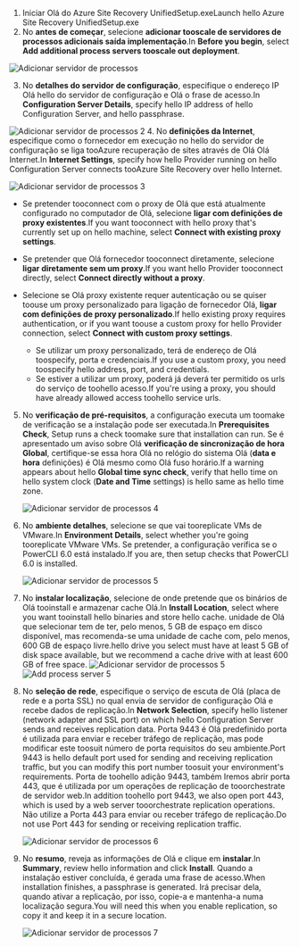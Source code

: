 1. <span data-ttu-id="4a5c0-101">Iniciar Olá do Azure Site Recovery UnifiedSetup.exe</span><span class="sxs-lookup"><span data-stu-id="4a5c0-101">Launch hello Azure Site Recovery UnifiedSetup.exe</span></span>
2. <span data-ttu-id="4a5c0-102">No **antes de começar**, selecione **adicionar tooscale de servidores de processos adicionais saída implementação**.</span><span class="sxs-lookup"><span data-stu-id="4a5c0-102">In **Before you begin**, select **Add additional process servers tooscale out deployment**.</span></span>

  ![Adicionar servidor de processos](./media/site-recovery-add-process-server/ps-page-1.png)

3. <span data-ttu-id="4a5c0-104">No **detalhes do servidor de configuração**, especifique o endereço IP Olá hello do servidor de configuração e Olá o frase de acesso.</span><span class="sxs-lookup"><span data-stu-id="4a5c0-104">In **Configuration Server Details**, specify hello IP address of hello Configuration Server, and hello passphrase.</span></span>

  ![Adicionar servidor de processos 2](./media/site-recovery-add-process-server/ps-page-2.png)
4. <span data-ttu-id="4a5c0-106">No **definições da Internet**, especifique como o fornecedor em execução no hello do servidor de configuração se liga tooAzure recuperação de sites através de Olá Olá Internet.</span><span class="sxs-lookup"><span data-stu-id="4a5c0-106">In **Internet Settings**, specify how hello Provider running on hello Configuration Server connects tooAzure Site Recovery over hello Internet.</span></span>

  ![Adicionar servidor de processos 3](./media/site-recovery-add-process-server/ps-page-3.png)

   * <span data-ttu-id="4a5c0-108">Se pretender tooconnect com o proxy de Olá que está atualmente configurado no computador de Olá, selecione **ligar com definições de proxy existentes**.</span><span class="sxs-lookup"><span data-stu-id="4a5c0-108">If you want tooconnect with hello proxy that's currently set up on hello machine, select **Connect with existing proxy settings**.</span></span>
   * <span data-ttu-id="4a5c0-109">Se pretender que Olá fornecedor tooconnect diretamente, selecione **ligar diretamente sem um proxy**.</span><span class="sxs-lookup"><span data-stu-id="4a5c0-109">If you want hello Provider tooconnect directly, select **Connect directly without a proxy**.</span></span>
   * <span data-ttu-id="4a5c0-110">Selecione se Olá proxy existente requer autenticação ou se quiser toouse um proxy personalizado para ligação de fornecedor Olá, **ligar com definições de proxy personalizado**.</span><span class="sxs-lookup"><span data-stu-id="4a5c0-110">If hello existing proxy requires authentication, or if you want toouse a custom proxy for hello Provider connection, select **Connect with custom proxy settings**.</span></span>

     * <span data-ttu-id="4a5c0-111">Se utilizar um proxy personalizado, terá de endereço de Olá toospecify, porta e credenciais.</span><span class="sxs-lookup"><span data-stu-id="4a5c0-111">If you use a custom proxy, you need toospecify hello address, port, and credentials.</span></span>
     * <span data-ttu-id="4a5c0-112">Se estiver a utilizar um proxy, poderá já deverá ter permitido os urls do serviço de toohello acesso.</span><span class="sxs-lookup"><span data-stu-id="4a5c0-112">If you're using a proxy, you should have already allowed access toohello service urls.</span></span>

5. <span data-ttu-id="4a5c0-113">No **verificação de pré-requisitos**, a configuração executa um toomake de verificação se a instalação pode ser executada.</span><span class="sxs-lookup"><span data-stu-id="4a5c0-113">In **Prerequisites Check**, Setup runs a check toomake sure that installation can run.</span></span> <span data-ttu-id="4a5c0-114">Se é apresentado um aviso sobre Olá **verificação de sincronização de hora Global**, certifique-se essa hora Olá no relógio do sistema Olá (**data e hora** definições) é Olá mesmo como Olá fuso horário.</span><span class="sxs-lookup"><span data-stu-id="4a5c0-114">If a warning appears about hello **Global time sync check**, verify that hello time on hello system clock (**Date and Time** settings) is hello same as hello time zone.</span></span>

     ![Adicionar servidor de processos 4](./media/site-recovery-add-process-server/ps-page-4.png)

6. <span data-ttu-id="4a5c0-116">No **ambiente detalhes**, selecione se que vai tooreplicate VMs de VMware.</span><span class="sxs-lookup"><span data-stu-id="4a5c0-116">In **Environment Details**, select whether you're going tooreplicate VMware VMs.</span></span> <span data-ttu-id="4a5c0-117">Se pretender, a configuração verifica se o PowerCLI 6.0 está instalado.</span><span class="sxs-lookup"><span data-stu-id="4a5c0-117">If you are, then setup checks that PowerCLI 6.0 is installed.</span></span>

     ![Adicionar servidor de processos 5](./media/site-recovery-add-process-server/ps-page-5.png)

7. <span data-ttu-id="4a5c0-119">No **instalar localização**, selecione de onde pretende que os binários de Olá tooinstall e armazenar cache Olá.</span><span class="sxs-lookup"><span data-stu-id="4a5c0-119">In **Install Location**, select where you want tooinstall hello binaries and store hello cache.</span></span> <span data-ttu-id="4a5c0-120">unidade de Olá que selecionar tem de ter, pelo menos, 5 GB de espaço em disco disponível, mas recomenda-se uma unidade de cache com, pelo menos, 600 GB de espaço livre.</span><span class="sxs-lookup"><span data-stu-id="4a5c0-120">hello drive you select must have at least 5 GB of disk space available, but we recommend a cache drive with at least 600 GB of free space.</span></span>
     <span data-ttu-id="4a5c0-121">![Adicionar servidor de processos 5](./media/site-recovery-add-process-server/ps-page-6.png)</span><span class="sxs-lookup"><span data-stu-id="4a5c0-121">![Add process server 5](./media/site-recovery-add-process-server/ps-page-6.png)</span></span>

8. <span data-ttu-id="4a5c0-122">No **seleção de rede**, especifique o serviço de escuta de Olá (placa de rede e a porta SSL) no qual envia de servidor de configuração Olá e recebe dados de replicação.</span><span class="sxs-lookup"><span data-stu-id="4a5c0-122">In **Network Selection**, specify hello listener (network adapter and SSL port) on which hello Configuration Server sends and receives replication data.</span></span> <span data-ttu-id="4a5c0-123">Porta 9443 é Olá predefinido porta é utilizada para enviar e receber tráfego de replicação, mas pode modificar este toosuit número de porta requisitos do seu ambiente.</span><span class="sxs-lookup"><span data-stu-id="4a5c0-123">Port 9443 is hello default port used for sending and receiving replication traffic, but you can modify this port number toosuit your environment's requirements.</span></span> <span data-ttu-id="4a5c0-124">Porta de toohello adição 9443, também Iremos abrir porta 443, que é utilizada por um operações de replicação de tooorchestrate de servidor web.</span><span class="sxs-lookup"><span data-stu-id="4a5c0-124">In addition toohello port 9443, we also open port 443, which is used by a web server tooorchestrate replication operations.</span></span> <span data-ttu-id="4a5c0-125">Não utilize a Porta 443 para enviar ou receber tráfego de replicação.</span><span class="sxs-lookup"><span data-stu-id="4a5c0-125">Do not use Port 443 for sending or receiving replication traffic.</span></span>

     ![Adicionar servidor de processos 6](./media/site-recovery-add-process-server/ps-page-7.png)
9. <span data-ttu-id="4a5c0-127">No **resumo**, reveja as informações de Olá e clique em **instalar**.</span><span class="sxs-lookup"><span data-stu-id="4a5c0-127">In **Summary**, review hello information and click **Install**.</span></span> <span data-ttu-id="4a5c0-128">Quando a instalação estiver concluída, é gerada uma frase de acesso.</span><span class="sxs-lookup"><span data-stu-id="4a5c0-128">When installation finishes, a passphrase is generated.</span></span> <span data-ttu-id="4a5c0-129">Irá precisar dela, quando ativar a replicação, por isso, copie-a e mantenha-a numa localização segura.</span><span class="sxs-lookup"><span data-stu-id="4a5c0-129">You will need this when you enable replication, so copy it and keep it in a secure location.</span></span>

     ![Adicionar servidor de processos 7](./media/site-recovery-add-process-server/ps-page-8.png)
